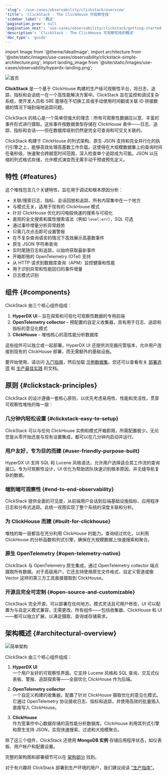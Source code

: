 ```yaml
---
'slug': '/use-cases/observability/clickstack/overview'
'title': 'ClickStack - The ClickHouse 可观察性栈'
'sidebar_label': '概述'
'pagination_prev': null
'pagination_next': 'use-cases/observability/clickstack/getting-started'
'description': 'ClickStack - The ClickHouse 可观察性栈的概述'
'doc_type': 'guide'
---
```


import Image from '@theme/IdealImage';
import architecture from '@site/static/images/use-cases/observability/clickstack-simple-architecture.png';
import landing_image from '@site/static/images/use-cases/observability/hyperdx-landing.png';

<Image img={landing_image} alt="首页" size="lg"/>

**ClickStack** 是一个基于 ClickHouse 构建的生产级可观察性平台，将日志、追踪、指标和会话统一在一个高性能解决方案中。ClickStack 旨在监控和调试复杂系统，使开发人员和 SRE 能够在不切换工具或手动使用时间戳或关联 ID 拼接数据的情况下端到端地追踪问题。

ClickStack 的核心是一个简单但强大的理念：所有可观察性数据应以宽、丰富的事件形式进行摄取。这些事件按数据类型存储在 ClickHouse 表中——日志、追踪、指标和会话——但在数据库级别仍然是完全可查询和可交叉关联的。

ClickStack 构建于 ClickHouse 的列式架构、原生 JSON 支持和完全并行化的执行引擎之上，能够高效处理高基数工作负载。这使得在大规模数据集上的查询时间在毫秒级，快速聚合跨越宽时间范围，深入检查单个追踪成为可能。JSON 以压缩的列式格式存储，允许模式演变而无需手动干预或预先定义。

## 特性 {#features}

这个堆栈包含几个关键特性，旨在用于调试和根本原因分析：

- 关联/搜索日志、指标、会话回放和追踪，所有内容集中在一个地方
- 与模式无关，适用于现有的 ClickHouse 模式
- 针对 ClickHouse 优化的闪电般快速的搜索与可视化
- 直观的全文搜索和属性搜索语法（例如 `level:err`），SQL 可选
- 通过事件增量分析异常趋势
- 只需几次点击即可设置警报
- 在不复杂查询语言的情况下高效展示高基数事件
- 原生 JSON 字符串查询
- 实时尾随日志和追踪，以始终获取最新事件
- 开箱即用的 OpenTelemetry (OTel) 支持
- 从 HTTP 请求到数据库查询（APM）监控健康和性能
- 用于识别异常和性能回归的事件增量
- 日志模式识别

## 组件 {#components}

ClickStack 由三个核心组件组成：

1. **HyperDX UI** – 旨在探索和可视化可观察性数据的专用前端
2. **OpenTelemetry collector** – 预配置的自定义收集器，具有用于日志、追踪和指标的意见化模式
3. **ClickHouse** – 堆栈核心的高性能分析数据库

这些组件可以独立或一起部署。HyperDX UI 还提供浏览器托管版本，允许用户连接到现有的 ClickHouse 部署，而无需额外的基础设施。

要开始使用，请访问 [入门指南](/use-cases/observability/clickstack/getting-started)，然后加载 [示例数据集](/use-cases/observability/clickstack/sample-datasets)。您还可以查看有关 [部署选项](/use-cases/observability/clickstack/deployment) 和 [生产最佳实践](/use-cases/observability/clickstack/production) 的文档。

## 原则 {#clickstack-principles}

ClickStack 的设计遵循一套核心原则，以优先考虑易用性、性能和灵活性，贯穿可观察性堆栈的每一层：

### 几分钟内轻松设置 {#clickstack-easy-to-setup}

ClickStack 可以与任何 ClickHouse 实例和模式开箱即用，所需配置极少。无论您是从零开始还是与现有设置集成，都可以在几分钟内启动并运行。

### 用户友好，专为目的而建 {#user-friendly-purpose-built}

HyperDX UI 支持 SQL 和 Lucene 风格语法，允许用户选择适合其工作流的查询接口。专为可观察性设计，UI 优化为帮助团队快速识别根本原因，并无缝导航复杂的数据。

### 端到端可观察性 {#end-to-end-observability}

ClickStack 提供全面的可见度，从前端用户会话到后端基础设施指标、应用程序日志和分布式追踪。此统一视图实现了整个系统的深度关联和分析。

### 为 ClickHouse 而建 {#built-for-clickhouse}

堆栈的每一层都旨在充分利用 ClickHouse 的能力。查询经过优化，以利用 ClickHouse 的分析函数和列式引擎，确保在大规模数据上快速搜索和聚合。

### 原生 OpenTelemetry {#open-telemetry-native}

ClickStack 与 OpenTelemetry 原生集成，通过 OpenTelemetry collector 端点摄取所有数据。对于高级用户，它还支持使用原生文件格式、自定义管道或像 Vector 这样的第三方工具直接摄取到 ClickHouse。

### 开源且完全可定制 {#open-source-and-customizable}

ClickStack 完全开源，可以部署在任何地方。模式灵活且可用户修改，UI 可以配置为与自定义模式兼容，无需更改。所有组件——包括收集器、ClickHouse 和 UI——都可以独立扩展，以满足摄取、查询或存储需求。

## 架构概述 {#architectural-overview}

<Image img={architecture} alt="简单架构" size="lg"/>

ClickStack 由三个核心组件组成：

1. **HyperDX UI**  
   一个用户友好的可观察性界面。它支持 Lucene 风格和 SQL 查询、交互式仪表板、警报、追踪探索等——全部优化 ClickHouse 作为后端。

2. **OpenTelemetry collector**  
   一个自定义构建的收集器，配置了针对 ClickHouse 摄取优化的意见化模式。它通过 OpenTelemetry 协议接收日志、指标和追踪，并使用高效的批量插入直接写入 ClickHouse。

3. **ClickHouse**  
   作为宽事件中心数据存储的高性能分析数据库。ClickHouse 利用其列式引擎和原生支持 JSON，实现快速搜索、过滤和大规模聚合。

除了这三个组件，ClickStack 还使用 **MongoDB 实例** 存储应用程序状态，如仪表板、用户帐户和配置设置。

完整的架构图和部署细节可以在 [架构部分](/use-cases/observability/clickstack/architecture) 找到。

对于有兴趣将 ClickStack 部署到生产环境的用户，我们建议阅读 ["生产指南"](/use-cases/observability/clickstack/production)。

